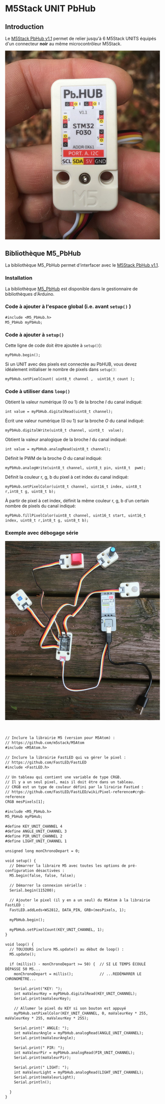 # M5Stack UNIT PbHub

## Introduction

Le [M5Stack PbHub v1.1](https://docs.m5stack.com/en/unit/pbhub_1.1) permet de relier jusqu'à 6 M5Stack UNITS équipés d'un connecteur **noir** au même microcontrôleur M5Stack.

![L'arrière du PbHub v1.1](pbhub_back.jpg)



## Bibliothèque M5_PbHub

La bibliothèque M5_PbHub permet d'interfacer avec le [M5Stack PbHub v1.1](https://docs.m5stack.com/en/unit/pbhub_1.1).

###  Installation

La bibliothèque [M5_PbHub](https://github.com/thomasfredericks/M5_PbHub) est disponible dans le gestionnaire de bibliothèques d'Arduino.

### Code à ajouter à l'espace global (i.e. avant `setup()` )

```arduino
#include <M5_PbHub.h>
M5_PbHub myPbHub;
```

### Code à ajouter à `setup()`

Cette ligne de code doit être ajoutée à `setup()`):
```arduino
myPbHub.begin();
```

Si un UNIT avec des pixels est connectée au PbHUB, vous devez idéalement initialiser le nombre de pixels dans `setup()`:
```arduino
myPbHub.setPixelCount( uint8_t channel ,  uint16_t count );
```

### Code à utiliser dans `loop()`

Obtient la valeur numérique (0 ou 1) de la broche *I* du canal indiqué:
```arduino
int value = myPbHub.digitalRead(uint8_t channel);
```

Écrit une valeur numérique (0 ou 1) sur la broche *O* du canal indiqué:
```arduino
myPbHub.digitalWrite(uint8_t channel, uint8_t  value);
```

Obtient la valeur analogique de la broche *I* du canal indiqué:
```arduino
int value = myPbHub.analogRead(uint8_t channel);
```

Définit le PWM de la broche *O* du canal indiqué:
```arduino
myPbHub.analogWrite(uint8_t channel, uint8_t pin, uint8_t  pwm);
```

Définit la couleur r, g, b du pixel à cet index du canal indiqué:
```arduino
myPbHub.setPixelColor(uint8_t channel, uint16_t index, uint8_t r,int8_t g, uint8_t b);
```

À partir de pixel à cet index, définit la même couleur r, g, b  d'un certain nombre de pixels du canal indiqué: 
```arduino
myPbHub.fillPixelColor(uint8_t channel, uint16_t start, uint16_t index, uint8_t r,int8_t g, uint8_t b);
```

### Exemple avec débogage série

![Des UNITS KEY, LIGHT, PIR et ANGLE connectés au PbHub v1.1](pbhub_connected.jpg)

```arduino


// Inclure la librairie M5 (version pour M5Atom) :
// https://github.com/m5stack/M5Atom
#include <M5Atom.h>

// Inclure la librairie FastLED qui va gérer le pixel :
// https://github.com/FastLED/FastLED
#include <FastLED.h>

// Un tableau qui contient une variable de type CRGB.
// Il y a un seul pixel, mais il doit être dans un tableau.
// CRGB est un type de couleur défini par la lirairie FastLed :
// https://github.com/FastLED/FastLED/wiki/Pixel-reference#crgb-reference
CRGB mesPixels[1];

#include <M5_PbHub.h>
M5_PbHub myPbHub;

#define KEY_UNIT_CHANNEL 4
#define ANGLE_UNIT_CHANNEL 3
#define PIR_UNIT_CHANNEL 2
#define LIGHT_UNIT_CHANNEL 1

unsigned long monChronoDepart = 0;

void setup() {
  // Démarrer la libraire M5 avec toutes les options de pré-configuration désactivées :
  M5.begin(false, false, false);

  // Démarrer la connexion sérielle :
  Serial.begin(115200);

  // Ajouter le pixel (il y en a un seul) du M5Atom à la librairie FastLED :
  FastLED.addLeds<WS2812, DATA_PIN, GRB>(mesPixels, 1);

  myPbHub.begin();

  myPbHub.setPixelCount(KEY_UNIT_CHANNEL, 1);
}

void loop() {
  // TOUJOURS inclure M5.update() au début de loop() :
  M5.update();

  if (millis() - monChronoDepart >= 50) {  // SI LE TEMPS ÉCOULÉ DÉPASSE 50 MS...
    monChronoDepart = millis();            // ...REDÉMARRER LE CHRONOMÈTRE...

    Serial.print("KEY: ");
    int maValeurKey = myPbHub.digitalRead(KEY_UNIT_CHANNEL);
    Serial.print(maValeurKey);

    // Allumer le pixel du KEY si son bouton est appuyé
    myPbHub.setPixelColor(KEY_UNIT_CHANNEL, 0, maValeurKey * 255, maValeurKey * 255, maValeurKey * 255);

    Serial.print(" ANGLE: ");
    int maValeurAngle = myPbHub.analogRead(ANGLE_UNIT_CHANNEL);
    Serial.print(maValeurAngle);

    Serial.print(" PIR: ");
    int maValeurPir = myPbHub.analogRead(PIR_UNIT_CHANNEL);
    Serial.print(maValeurPir);

    Serial.print(" LIGHT: ");
    int maValeurLight = myPbHub.analogRead(LIGHT_UNIT_CHANNEL);
    Serial.print(maValeurLight);
    Serial.println();

  }
}
```
